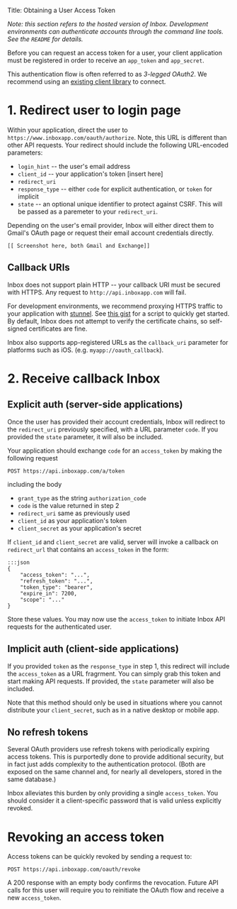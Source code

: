 Title: Obtaining a User Access Token

*Note: this section refers to the hosted version of Inbox. Development environments can authenticate accounts through the command line tools. See the `README` for details.*

Before you can request an access token for a user, your client application must be registered in order to receive an `app_token` and `app_secret`.

This authentication flow is often referred to as *3-legged OAuth2*. We recommend using an [existing client library](http://oauth.net/2/) to connect. 


# 1. Redirect user to login page

Within your application, direct the user to `https://www.inboxapp.com/oauth/authorize`. Note, this URL is different than other API requests. Your redirect should include the following URL-encoded parameters:
    
* `login_hint` -- the user's email address
* `client_id` -- your application's token [insert here]
* `redirect_uri`
* `response_type` -- either `code` for explicit authentication, or `token` for implicit
* `state` -- an optional unique identifier to protect against CSRF. This will be passed as a paremeter to your `redirect_uri`.

Depending on the user's email provider, Inbox will either direct them to Gmail's OAuth page or request their email account credentials directly.

    [[ Screenshot here, both Gmail and Exchange]]

## Callback URIs

Inbox does not support plain HTTP -- your callback URI must be secured with HTTPS. Any request to `http://api.inboxapp.com` will fail.

For development environments, we recommend proxying HTTPS traffic to your application with [stunnel](https://www.stunnel.org/index.html). See [this gist](https://gist.github.com/grinich/5328c94995cecf57c16f) for a script to quickly get started. By default, Inbox does not attempt to verify the certificate chains, so self-signed certificates are fine.

Inbox also supports app-registered URLs as the `callback_uri` parameter for platforms such as iOS. (e.g. `myapp://oauth_callback`).



# 2. Receive callback Inbox

## Explicit auth (server-side applications)

Once the user has provided their account credentials, Inbox will redirect to the `redirect_uri` previously specified, with a URL parameter `code`. If you provided the `state` parameter, it will also be included.


Your application should exchange `code` for an `access_token` by making the following request 

    POST https://api.inboxapp.com/a/token
    
  including the body
  
  * `grant_type` as the string `authorization_code`
  * `code` is the value returned in step 2
  * `redirect_uri` same as previously used
  * `client_id` as your application's token
  * `client_secret` as your application's secret

If `client_id` and `client_secret` are valid, server will invoke a callback on `redirect_url` that contains an `access_token` in the form:

```
:::json
{
    "access_token": "...",
    "refresh_token": "...",
    "token_type": "bearer",
    "expire_in": 7200,
    "scope": "..."
}   
```

Store these values. You may now use the `access_token` to initiate Inbox API requests for the authenticated user.


## Implicit auth (client-side applications)

If you provided `token` as the `response_type` in step 1, this redirect will include the `access_token` as a URL fragrment. You can simply grab this token and start making API requests. If provided, the `state` parameter will also be included.

Note that this method should only be used in situations where you cannot distribute your `client_secret`, such as in a native desktop or mobile app.


## No refresh tokens

Several OAuth providers use refresh tokens with periodically expiring access tokens. This is purportedly done to provide additional security, but in fact just adds complexity to the authentication protocol. (Both are exposed on the same channel and, for nearly all developers, stored in the same database.)

Inbox alleviates this burden by only providing a single `access_token`. You should consider it a client-specific password that is valid unless explicitly revoked.


# Revoking an access token

Access tokens can be quickly revoked by sending a request to:

    POST https://api.inboxapp.com/oauth/revoke

A 200 response with an empty body confirms the revocation. Future API calls for this user will require you to reinitiate the OAuth flow and receive a new `access_token`.


